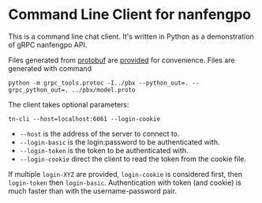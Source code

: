 # Command Line Client for nanfengpo

This is a command line chat client. It's written in Python as a demonstration of gRPC nanfengpo API.

Files generated from [protobuf](../pbx/model.proto) are [provided](../pbx) for convenience. Files are generated with command
```
python -m grpc_tools.protoc -I../pbx --python_out=. --grpc_python_out=. ../pbx/model.proto
```

The client takes optional parameters:
```
tn-cli --host=localhost:6061 --login-cookie
```

 * `--host` is the address of the server to connect to.
 * `--login-basic` is the login:password to be authenticated with.
 * `--login-token` is the token to be authenticated with.
 * `--login-cookie` direct the client to read the token from the cookie file.

 If multiple `login-XYZ` are provided, `login-cookie` is considered first, then `login-token` then `login-basic`. Authentication with token (and cookie) is much faster than with the username-password pair.

